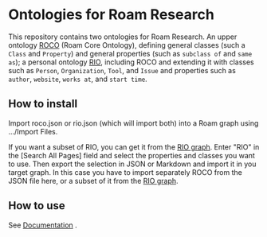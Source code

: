 # Ontologies for Roam Research
This repository contains two ontologies for Roam Research. An upper ontology [ROCO](https://roamresearch.com/#/app/rio/page/H0cr4EuDS) (Roam Core Ontology), defining general classes (such a `Class` and `Property`) and general properties (such as `subclass of` and `same as`); a personal ontology [RIO](https://roamresearch.com/#/app/rio/page/m08rS7jpZ), including ROCO and extending it with classes such as `Person`, `Organization`, `Tool`, and `Issue` and properties such as `author`, `website`, `works at`, and `start time`.

## How to install

Import roco.json or rio.json (which will import both) into a Roam graph using .../Import Files.

If you want a subset of RIO, you can get it from the [RIO graph](https://roamresearch.com/#/app/rio/search). Enter "RIO" in the [Search All Pages] field and select the properties and classes you want to use. Then export the selection in JSON or Markdown and import it in you target graph. In this case you have to import separately ROCO from the JSON file here, or a subset of it from the [RIO graph](https://roamresearch.com/#/app/rio/search).

## How to use

See [Documentation](https://roamresearch.com/#/app/nodebook/page/Lp2iJtG8M) .